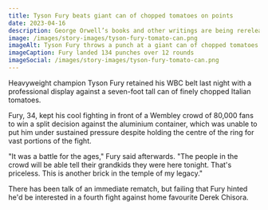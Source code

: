 ```yaml
---
title: Tyson Fury beats giant can of chopped tomatoes on points
date: 2023-04-16
description: George Orwell’s books and other writings are being rereleased without language and content deemed offensive by its publisher.
image: /images/story-images/tyson-fury-tomato-can.png
imageAlt: Tyson Fury throws a punch at a giant can of chopped tomatoes
imageCaption: Fury landed 134 punches over 12 rounds
imageSocial: /images/story-images/tyson-fury-tomato-can.png
---
```


Heavyweight champion Tyson Fury retained his WBC belt last night with a professional display against a seven-foot tall can of finely chopped Italian tomatoes.

Fury, 34, kept his cool fighting in front of a Wembley crowd of 80,000 fans to win a split decision against the aluminium container, which was unable to put him under sustained pressure despite holding the centre of the ring for vast portions of the fight.

"It was a battle for the ages," Fury said afterwards. "The people in the crowd will be able tell their grandkids they were here tonight. That's priceless. This is another brick in the temple of my legacy."

There has been talk of an immediate rematch, but failing that Fury hinted he'd be interested in a fourth fight against home favourite Derek Chisora.

